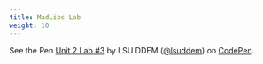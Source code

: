 ```yaml
---
title: MadLibs Lab
weight: 10
---
```

<p data-height="600" data-theme-id="33744" data-slug-hash="80d12bdf5497bff51d9dea8cd752b4c4" data-default-tab="js,result" data-user="lsuddem" data-pen-title="Unit 2 Lab #3" data-preview="true" data-editable="true" class="codepen">See the Pen <a href="https://codepen.io/lsuddem/pen/80d12bdf5497bff51d9dea8cd752b4c4/">Unit 2 Lab #3</a> by LSU DDEM (<a href="https://codepen.io/lsuddem">@lsuddem</a>) on <a href="https://codepen.io">CodePen</a>.</p>
<script async src="https://static.codepen.io/assets/embed/ei.js"></script>